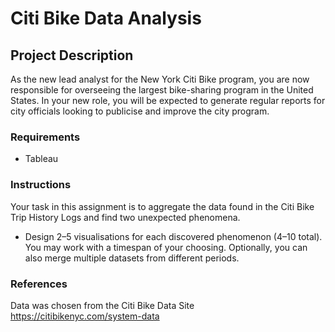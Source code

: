 # Citi Bike Data Analysis

## Project Description

As the new lead analyst for the New York Citi Bike program, you are now responsible for overseeing the largest bike-sharing program in the United States. In your new role, you will be expected to generate regular reports for city officials looking to publicise and improve the city program.

### Requirements

* Tableau

### Instructions

Your task in this assignment is to aggregate the data found in the Citi Bike Trip History Logs and find two unexpected phenomena.

* Design 2–5 visualisations for each discovered phenomenon (4–10 total). You may work with a timespan of your choosing. Optionally, you can also merge multiple datasets from different periods.




### References
Data was chosen from the Citi Bike Data Site https://citibikenyc.com/system-data